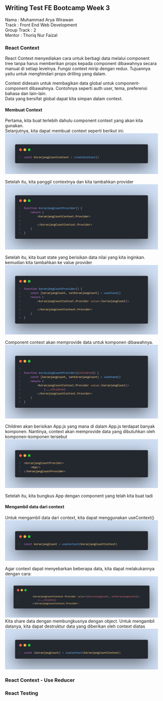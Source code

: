 ## Writing Test FE Bootcamp Week 3
Nama : Muhammad Arya Wirawan     
Track : Front End Web Development      
Group Track : 2      
Mentor : Thoriq Nur Faizal

### React Context
React Context menyediakan cara untuk berbagi data melalui component tree tanpa harus memberikan props kepada component dibawahnya secara manual di setiap levelnya. Fungsi context mirip dengan redux. Tujuannya yaitu untuk menghindari props drilling yang dalam.

Context didesain untuk membagikan data global untuk component-component dibawahnya. Contohnya seperti auth user, tema, preferensi bahasa dan lain-lain.      
Data yang bersifat global dapat kita simpan dalam context.

#### Membuat Context

Pertama, kita buat terlebih dahulu component context yang akan kita gunakan.    
Selanjutnya, kita dapat membuat context seperti berikut ini:            
![Alt text](asset/createcontext.png)     

Setelah itu, kita panggil contextnya dan kita tambahkan provider
![Alt text](asset/contextprovider.png)

Setelah itu, kita buat state yang berisikan data nilai yang kita inginkan. kemudian kita tambahkan ke value provider
![Alt text](asset/keranjangcount.png)        

Component context akan memprovide data untuk komponen dibawahnya.
![Alt text](asset/propscomponent.png)      
 
Children akan berisikan App.js yang mana di dalam App.js terdapat banyak komponen. Nantinya, context akan memprovide data yang dibutuhkan oleh komponen-komponen tersebut
![Alt text](asset/providerapp.png)    

Setelah itu, kita bungkus App dengan component yang telah kita buat tadi

#### Mengambil data dari context
Untuk mengambil data dari context, kita dapat menggunakan useContext()
![Alt text](asset/usecontexat.png)

Agar context dapat menyebarkan beberapa data, kita dapat melakukannya dengan cara:
![Alt text](asset/123.png)     
Kita share data dengan membungkusnya dengan object. Untuk mengambil datanya, kita dapat destruktur data yang diberikan oleh context diatas
![Alt text](asset/keranjangcoundestruk.png)     
### React Context - Use Reducer      

### React Testing